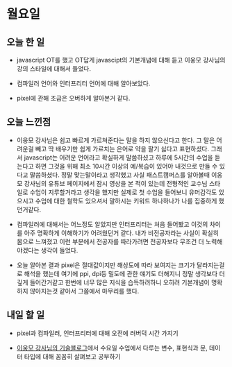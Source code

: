 # 월요일

## 오늘 한 일
- javascript OT를 했고 OT답게 javascipt의 기본개념에 대해 듣고 이웅모 강사님의 강의 스타일에 대해서 들었다.

- 컴파일러 언어와 인터프리터 언어에 대해 알아보았다.

- pixel에 관해 조금은 오버하게 알아본거 같다.

## 오늘 느낀점
- 이웅모 강사님은 쉽고 빠르게 가르쳐준다는 말을 하지 않으신다고 한다. 그 말은 어려운걸 빼고 딱 배우기만 쉽게 가르치는 은어로 약을 팔기 싫다고 표현하셨다. 그래서 javascript는 어려운 언어라고 확실하게 말씀하셨고 하루에 5시간의 수업을 듣는다고 하면 그것을 위해 최소 10시간 이상의 예/복습이 있어야 내것으로 만들 수 있다고 말씀하셨다. 정말 맞는말이라고 생각했고 사실 패스트캠퍼스를 알아볼때 이웅모 강사님의 유튜브 페이지에서 잠시 영상을 본 적이 있는데 전형적인 교수님 스타일로 수업이 지루할거라고 생각을 했지만 실제로 첫 수업을 들어보니 유머감각도 있으시고 수업에 대한 철학도 있으셔서 말하시는 키워드 하나하나가 나를 집중하게 했던거같다.

- 컴파일러에 대해서는 어느정도 알았지만 인터프리터는 처음 들어봤고 이것의 차이를 아주 명확하게 이해하기가 어려웠던거 같다. 내가 비전공자라는 사실이 확실히 몸으로 느껴졌고 이런 부분에서 전공자를 따라가려면 전공자보다 무조건 더 노력해야겠다는 생각이 들었다.

- 오늘 알아본 결과 pixel은 절대값이지만 해상도에 따라 보여지는 크기가 달라지는걸로 해석을 했는데 여기에 ppi, dpi등 밀도에 관한 얘기도 더해지니 정말 생각보다 더 깊게 들어간거같고 한번에 너무 많은 지식을 습득하려하니 오히려 기본개념이 명확하지 않아지는것 같아서 그쯤에서 마무리를 했다.

## 내일 할 일
- pixel과 컴파일러, 인터프리터에 대해 오전에 러버덕 시간 가지기

- [이웅모 강사님의 기술블로그](https://poiemaweb.com/)에서 수요일 수업에서 다루는 변수, 표현식과 문, 데이터 타입에 대해 꼼꼼히 살펴보고 공부하기
